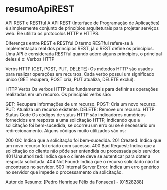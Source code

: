 # resumoApiREST

API REST e RESTful
A API REST (Interface de Programação de Aplicações) é simplesmente conjunto de princípios arquiteturais para projetar serviços web. Ele utiliza os protocolos HTTP  e HTTPS.

Diferenças entre REST e RESTful
O termo RESTful refere-se à implementação real dos princípios REST, já o REST define os princípios. Uma API é considerada RESTful quando adere alguns princípios, o principal deles é o: Verbos HTTP

Verbs HTTP (GET, POST, PUT, DELETE): Os métodos HTTP são usados para realizar operações em recursos. Cada verbo possui um significado único (GET recupera, POST cria, PUT atualiza, DELETE exclui).

HTTP Verbs
Os verbos HTTP são fundamentais para definir as operações realizadas em um recurso. Os principais verbs são:

GET: Recupera informações de um recurso.
POST: Cria um novo recurso.
PUT: Atualiza um recurso existente.
DELETE: Remove um recurso.
HTTP Status Code
Os códigos de status HTTP são indicadores numéricos fornecidos em resposta a uma solicitação HTTP, indicando que a solicitação foi bem-sucedida, se ocorreu um erro ou se é necessário um redirecionamento. Alguns códigos muito utilizados são os:

200 OK: Indica que a solicitação foi bem-sucedida.
201 Created: Indica que um novo recurso foi criado com sucesso.
400 Bad Request: Indica que a solicitação do cliente não pôde ser entendida ou processada pelo servidor.
401 Unauthorized: Indica que o cliente deve se autenticar para obter a resposta solicitada.
404 Not Found: Indica que o recurso solicitado não foi encontrado no servidor.
500 Internal Server Error: Indica um erro genérico no servidor que impede o processamento da solicitação.

Autor do Resumo: [Pedro Henrique Félix da Fonseca] - [01528288]
